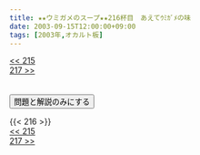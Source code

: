 ```yaml
---
title: ★★ウミガメのスープ★★216杯目　あえてｳﾐｶﾞﾒの味
date: 2003-09-15T12:00:00+09:00
tags: [2003年,オカルト板]
---
```

<div class="th_left"><a href="../215"><< 215</a></div>
<div class="th_right"><a href="../217">217 >></a></div>
<br><br>
<script src="../../js/cupsoup.js"></script>
<form>
<input type="button" value="問題と解説のみにする" onClick="toggleCupsoup()">
</form>
{{< 216 >}}
<div class="th_left"><a href="../215"><< 215</a></div>
<div class="th_right"><a href="../217">217 >></a></div>